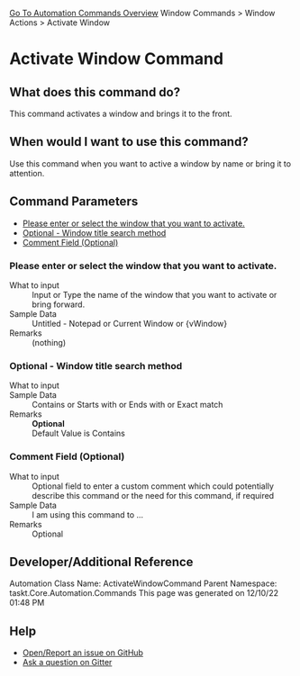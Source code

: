<!--TITLE: Activate Window Command -->
<!-- SUBTITLE: a command in the Window Commands group. -->
[Go To Automation Commands Overview](/automation-commands.md)
Window Commands &gt; Window Actions &gt; Activate Window


# Activate Window Command


## What does this command do?
This command activates a window and brings it to the front.


## When would I want to use this command?
Use this command when you want to active a window by name or bring it to attention.


## Command Parameters
- [Please enter or select the window that you want to activate.](#param_0)
- [Optional - Window title search method](#param_1)
- [Comment Field (Optional)](#param_2)


<a id="param_0"></a>
### Please enter or select the window that you want to activate.


<dl>
<dt>What to input</dt><dd>Input or Type the name of the window that you want to activate or bring forward.</dd>
<dt>Sample Data</dt><dd>Untitled - Notepad or Current Window or {vWindow}</dd>
<dt>Remarks</dt><dd>(nothing)</dd>
</dl>




<a id="param_1"></a>
### Optional - Window title search method


<dl>
<dt>What to input</dt><dd></dd>
<dt>Sample Data</dt><dd>Contains or Starts with or Ends with or Exact match</dd>
<dt>Remarks</dt><dd><b>Optional</b><br>Default Value is Contains</dd>
</dl>




<a id="param_2"></a>
### Comment Field (Optional)


<dl>
<dt>What to input</dt><dd>Optional field to enter a custom comment which could potentially describe this command or the need for this command, if required</dd>
<dt>Sample Data</dt><dd>I am using this command to ...</dd>
<dt>Remarks</dt><dd>Optional</dd>
</dl>




## Developer/Additional Reference
Automation Class Name: ActivateWindowCommand
Parent Namespace: taskt.Core.Automation.Commands
This page was generated on 12/10/22 01:48 PM


## Help
- [Open/Report an issue on GitHub](https://github.com/rcktrncn/taskt/issues/new)
- [Ask a question on Gitter](https://gitter.im/taskt-rpa/Lobby)
